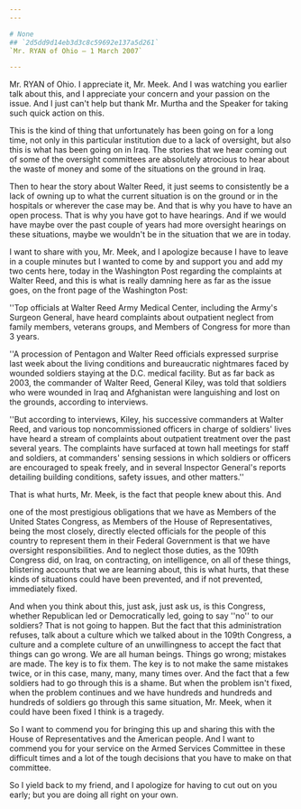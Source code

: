 ```yaml
---
---

# None
## `2d5dd9d14eb3d3c8c59692e137a5d261`
`Mr. RYAN of Ohio — 1 March 2007`

---
```



Mr. RYAN of Ohio. I appreciate it, Mr. Meek. And I was watching you 
earlier talk about this, and I appreciate your concern and your passion 
on the issue. And I just can't help but thank Mr. Murtha and the 
Speaker for taking such quick action on this.

This is the kind of thing that unfortunately has been going on for a 
long time, not only in this particular institution due to a lack of 
oversight, but also this is what has been going on in Iraq. The stories 
that we hear coming out of some of the oversight committees are 
absolutely atrocious to hear about the waste of money and some of the 
situations on the ground in Iraq.

Then to hear the story about Walter Reed, it just seems to 
consistently be a lack of owning up to what the current situation is on 
the ground or in the hospitals or wherever the case may be. And that is 
why you have to have an open process. That is why you have got to have 
hearings. And if we would have maybe over the past couple of years had 
more oversight hearings on these situations, maybe we wouldn't be in 
the situation that we are in today.

I want to share with you, Mr. Meek, and I apologize because I have to 
leave in a couple minutes but I wanted to come by and support you and 
add my two cents here, today in the Washington Post regarding the 
complaints at Walter Reed, and this is what is really damning here as 
far as the issue goes, on the front page of the Washington Post:

''Top officials at Walter Reed Army Medical Center, including the 
Army's Surgeon General, have heard complaints about outpatient neglect 
from family members, veterans groups, and Members of Congress for more 
than 3 years.

''A procession of Pentagon and Walter Reed officials expressed 
surprise last week about the living conditions and bureaucratic 
nightmares faced by wounded soldiers staying at the D.C. medical 
facility. But as far back as 2003, the commander of Walter Reed, 
General Kiley, was told that soldiers who were wounded in Iraq and 
Afghanistan were languishing and lost on the grounds, according to 
interviews.

''But according to interviews, Kiley, his successive commanders at 
Walter Reed, and various top noncommissioned officers in charge of 
soldiers' lives have heard a stream of complaints about outpatient 
treatment over the past several years. The complaints have surfaced at 
town hall meetings for staff and soldiers, at commanders' sensing 
sessions in which soldiers or officers are encouraged to speak freely, 
and in several Inspector General's reports detailing building 
conditions, safety issues, and other matters.''

That is what hurts, Mr. Meek, is the fact that people knew about 
this. And


one of the most prestigious obligations that we have as Members of the 
United States Congress, as Members of the House of Representatives, 
being the most closely, directly elected officials for the people of 
this country to represent them in their Federal Government is that we 
have oversight responsibilities. And to neglect those duties, as the 
109th Congress did, on Iraq, on contracting, on intelligence, on all of 
these things, blistering accounts that we are learning about, this is 
what hurts, that these kinds of situations could have been prevented, 
and if not prevented, immediately fixed.

And when you think about this, just ask, just ask us, is this 
Congress, whether Republican led or Democratically led, going to say 
''no'' to our soldiers? That is not going to happen. But the fact that 
this administration refuses, talk about a culture which we talked about 
in the 109th Congress, a culture and a complete culture of an 
unwillingness to accept the fact that things can go wrong. We are all 
human beings. Things go wrong; mistakes are made. The key is to fix 
them. The key is to not make the same mistakes twice, or in this case, 
many, many, many times over. And the fact that a few soldiers had to go 
through this is a shame. But when the problem isn't fixed, when the 
problem continues and we have hundreds and hundreds and hundreds of 
soldiers go through this same situation, Mr. Meek, when it could have 
been fixed I think is a tragedy.

So I want to commend you for bringing this up and sharing this with 
the House of Representatives and the American people. And I want to 
commend you for your service on the Armed Services Committee in these 
difficult times and a lot of the tough decisions that you have to make 
on that committee.

So I yield back to my friend, and I apologize for having to cut out 
on you early; but you are doing all right on your own.